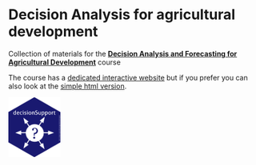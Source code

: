 # Decision Analysis for agricultural development

Collection of materials for the [**Decision Analysis and Forecasting for Agricultural Development**](https://cory-whitney.shinyapps.io/Decision_Analysis_Course/) course

The course has a [dedicated interactive website](https://cory-whitney.shinyapps.io/Decision_Analysis_Course/) but if you prefer you can also look at the [simple html version](http://htmlpreview.github.io/?https://github.com/CWWhitney/Decision_Analysis_Course/blob/master/Index.html).

[<img src="https://raw.githubusercontent.com/eikeluedeling/decisionSupport/master/vignettes/decisionSupport.png" height="120"/>](https://cran.r-project.org/web/packages/decisionSupport/index.html)
